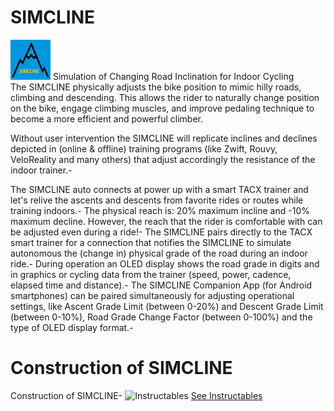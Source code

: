 # SIMCLINE 
<img src="https://github.com/Berg0162/simcline/blob/master/images/SC_logo.png" width="64" height="64" alt="SIMCLINE Icon"> Simulation of Changing Road Inclination for Indoor Cycling<br/>
The SIMCLINE physically adjusts the bike position to mimic hilly roads, climbing and descending. This allows the rider to naturally change position on the bike, engage climbing muscles, and improve pedaling technique to become a more efficient and powerful climber.<br/>

Without user intervention the SIMCLINE will replicate inclines and declines depicted in (online & offline) training programs (like Zwift, Rouvy, VeloReality and many others) that adjust accordingly the resistance of the indoor trainer.-

The SIMCLINE auto connects at power up with a smart TACX trainer and let's relive the ascents and descents from favorite rides or routes while training indoors.-
The physical reach is: 20% maximum incline and -10% maximum decline. However, the reach that the rider is comfortable with can be adjusted even during a ride!-
The SIMCLINE pairs directly to the TACX smart trainer for a connection that notifies the SIMCLINE to simulate autonomous the (change in) physical grade of the road during an indoor ride.-
During operation an OLED display shows the road grade in digits and in graphics or cycling data from the trainer (speed, power, cadence, elapsed time and distance).-
The SIMCLINE Companion App (for Android smartphones) can be paired simultaneously for adjusting operational settings, like Ascent Grade Limit (between 0-20%) and Descent Grade Limit (between 0-10%), Road Grade Change Factor (between 0-100%) and the type of OLED display format.-

# Construction of SIMCLINE


Construction of SIMCLINE-
<img src="https://www.instructables.com/assets/img/instructables-logo-v2.png" width="32" height="48" alt="Instructables"> [See Instructables](https://www.instructables.com)
